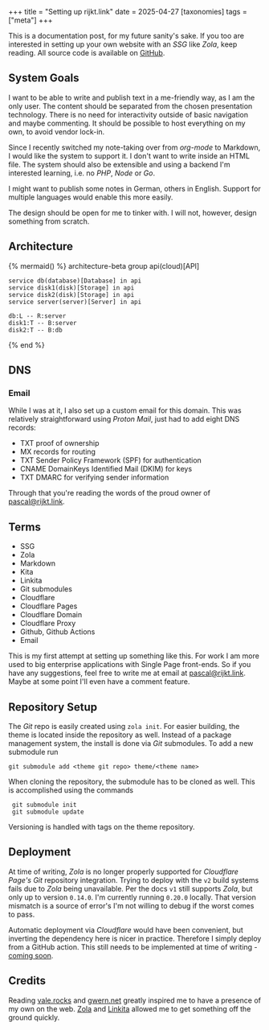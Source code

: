 
+++
title = "Setting up rijkt.link"
date = 2025-04-27
[taxonomies]
tags = ["meta"]
+++

This is a documentation post, for my future sanity's sake. If you too are interested in setting up your own website with an *SSG* like *Zola*, keep reading.  <!-- more --> All source code is available on [GitHub](https://github.com/rijkt/rijkt.link). 

## System Goals

I want to be able to write and publish text in a me-friendly way, as I am the only user. The content should be separated from the chosen presentation technology. There is no need for interactivity outside of basic navigation and maybe commenting. It should be possible to host everything on my own, to avoid vendor lock-in.

Since I recently switched my note-taking over from *org-mode* to Markdown, I would like the system to support it. I don't want to write inside an HTML file. The system should also be extensible and using a backend I'm interested learning, i.e. no *PHP*, *Node* or *Go*. 

I might want to publish some notes in German, others in English. Support for multiple languages would enable this more easily.

The design should be open for me to tinker with. I will not, however, design something from scratch. 

## Architecture


{% mermaid() %}
architecture-beta
    group api(cloud)[API]

    service db(database)[Database] in api
    service disk1(disk)[Storage] in api
    service disk2(disk)[Storage] in api
    service server(server)[Server] in api

    db:L -- R:server
    disk1:T -- B:server
    disk2:T -- B:db
{% end %}

## DNS

### Email

While I was at it, I also set up a custom email for this domain. This was relatively straightforward using *Proton Mail*, just had to add eight DNS records:
- TXT proof of ownership
- MX records for routing
- TXT Sender Policy Framework (SPF) for authentication
- CNAME DomainKeys Identified Mail (DKIM) for keys
-  TXT DMARC for verifying sender information

Through that you're reading the words of the proud owner of [pascal@rijkt.link](mailto:pascal@rijkt.link).

## Terms
- SSG
- Zola
- Markdown
- Kita
- Linkita
- Git submodules
- Cloudflare
- Cloudflare Pages
- Cloudflare Domain
- Cloudflare Proxy
- Github, Github Actions
- Email


This is my first attempt at setting up something like this. For work I am more used to big enterprise applications with Single Page front-ends. So if you have any suggestions, feel free to write me at email at [pascal@rijkt.link](mailto:pascal@rijkt.link). Maybe at some point I'll even have a comment feature.

## Repository Setup

The *Git* repo is easily created using `zola init`. For easier building, the theme is located inside the repository as well. Instead of a package management system, the install is done via *Git* submodules. To add a new submodule run 

```
git submodule add <theme git repo> theme/<theme name>
```

When cloning the repository, the submodule has to be cloned as well. This is accomplished using the commands
```
 git submodule init
 git submodule update 
```
Versioning is handled with tags on the theme repository.
## Deployment
At time of writing, *Zola* is no longer properly supported for *Cloudflare Page's* *Git* repository integration. Trying to deploy with the `v2` build systems fails due to *Zola* being unavailable. Per the docs `v1` still supports *Zola*, but only up to version `0.14.0`. I'm currently running `0.20.0` locally. That version mismatch is a source of error's I'm not willing to debug if the worst comes to pass.

Automatic deployment via *Cloudflare* would have been convenient, but inverting the dependency here is nicer in practice. Therefore I simply deploy from a GitHub action. This still needs to be implemented at time of writing - [coming soon](https://github.com/rijkt/rijkt.link/issues/3).
## Credits

Reading [vale.rocks](https://vale.rocks/) and [gwern.net](https://gwern.net/) greatly inspired me to have a presence of my own on the web. [Zola](https://www.getzola.org/) and [Linkita](https://codeberg.org/salif/linkita) allowed me to get something off the ground quickly.